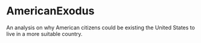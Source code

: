 # AmericanExodus
An analysis on why American citizens could be existing the United States to live in a more suitable country.
